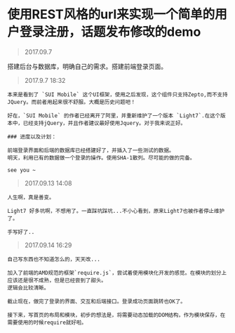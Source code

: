 # 使用REST风格的url来实现一个简单的用户登录注册，话题发布修改的demo

> 2017.09.7

搭建后台与数据库，明确自己的需求。搭建前端登录页面。

> 2017.9.7 18:32

    本来是看到了 `SUI Mobile` 这个UI框架，使用之后发现，这个组件只支持Zepto,而不支持 JQuery。而前者用起来很不舒服。大概是历史问题吧！
    
    好在，`SUI Mobile` 的作者已经离开了阿里，并重新维护了一个版本 `Light7`.在这个版本中，已经支持jQuery，并且作者建议最好使用Jquery。对于我来说正好。

    ### 进度以及计划：

    前端登录界面和后端的数据库已经搭建好了，并插入了一些测试的数据。
    明天，利用已有的数据做一个登录的操作。使用SHA-1散列。尽可能的做的完备。

    see you ~

> 2017.09.13 14:08

    人生啊，真是善变。

    Light7 好多坑啊，不想用了。一直踩坑踩坑...不小心看到，原来Light7也被作者停止维护了。

    手写好了..

> 2017.09.14 16:29

    自己写东西也不知道怎么的，天天改...

    加入了前端的AMD规范的框架`require.js`，尝试着使用模块化开发的感觉。在模块的划分上应该还是很不成熟，但是已经尝到了甜头。
    逻辑会比较清晰。

    截止现在，做完了登录的界面、交互和后端接口。登录成功页面跳转也OK了。

    接下来，写首页的布局和模块，初步的想法是，将需要动态加载的DOM结构，作为模块保存，在需要使用的时候require就好啦。

    
    